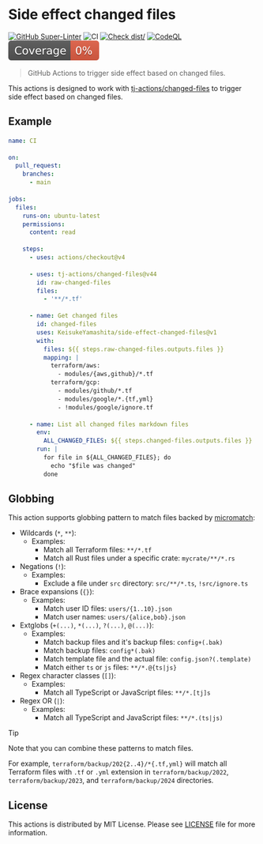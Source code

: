 # Side effect changed files

[![GitHub Super-Linter](https://github.com/KeisukeYamashita/side-effect-changed-files/actions/workflows/linter.yml/badge.svg)](https://github.com/super-linter/super-linter)
![CI](https://github.com/KeisukeYamashita/side-effect-changed-files/actions/workflows/ci.yml/badge.svg)
[![Check dist/](https://github.com/KeisukeYamashita/side-effect-changed-files/actions/workflows/check-dist.yml/badge.svg)](https://github.com/KeisukeYamashita/side-effect-changed-files/actions/workflows/check-dist.yml)
[![CodeQL](https://github.com/KeisukeYamashita/side-effect-changed-files/actions/workflows/codeql-analysis.yml/badge.svg)](https://github.com/KeisukeYamashita/side-effect-changed-files/actions/workflows/codeql-analysis.yml)
[![Coverage](./badges/coverage.svg)](./badges/coverage.svg)

> GitHub Actions to trigger side effect based on changed files.

This actions is designed to work with [tj-actions/changed-files](https://github.com/tj-actions/changed-files) to trigger side effect based on changed files.

## Example

```yaml
name: CI

on:
  pull_request:
    branches:
      - main

jobs:
  files:
    runs-on: ubuntu-latest
    permissions:
      content: read

    steps:
      - uses: actions/checkout@v4

      - uses: tj-actions/changed-files@v44
        id: raw-changed-files
        files:
          - '**/*.tf'

      - name: Get changed files
        id: changed-files
        uses: KeisukeYamashita/side-effect-changed-files@v1
        with: 
          files: ${{ steps.raw-changed-files.outputs.files }}
          mapping: |
            terraform/aws:
              - modules/{aws,github}/*.tf
            terraform/gcp:
              - modules/github/*.tf
              - modules/google/*.{tf,yml}
              - !modules/google/ignore.tf

      - name: List all changed files markdown files
        env:
          ALL_CHANGED_FILES: ${{ steps.changed-files.outputs.files }}
        run: |
          for file in ${ALL_CHANGED_FILES}; do
            echo "$file was changed"
          done
```

## Globbing

This action supports globbing pattern to match files backed by [micromatch](https://www.npmjs.com/package/micromatch):

- Wildcards (`*`, `**`):
  - Examples:
    - Match all Terraform files: `**/*.tf`
    - Match all Rust files under a specific crate: `mycrate/**/*.rs`
- Negations (`!`):
  - Examples:
    - Exclude a file under `src` directory: `src/**/*.ts`, `!src/ignore.ts`
- Brace expansions (`{}`):
  - Examples:
    - Match user ID files: `users/{1..10}.json`
    - Match user names: `users/{alice,bob}.json`
- Extglobs (`+(...)`, `*(...)`, `?(...)`, `@(...)`):
  - Examples:
    - Match backup files and it's backup files: `config+(.bak)`
    - Match backup files: `config*(.bak)`
    - Match template file and the actual file: `config.json?(.template)`
    - Match either `ts` or `js` files: `**/*.@{ts|js}`
- Regex character classes (`[]`):
  - Examples:
    - Match all TypeScript or JavaScript files: `**/*.[tj]s`
- Regex OR (`|`):
  - Examples:
    - Match all TypeScript and JavaScript files: `**/*.(ts|js)`

> [!TIP]
> Note that you can combine these patterns to match files.
>
> For example, `terraform/backup/202{2..4}/*{.tf,yml}` will match all Terraform files with `.tf` or `.yml` extension in `terraform/backup/2022`, `terraform/backup/2023`, and `terraform/backup/2024` directories.

## License

This actions is distributed by MIT License.
Please see [LICENSE](./LICENSE) file for more information.
